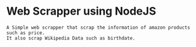 # Web Scrapper using NodeJS 
    
    A Simple web scrapper that scrap the information of amazon products such as price.
    It also scrap Wikipedia Data such as birthdate.